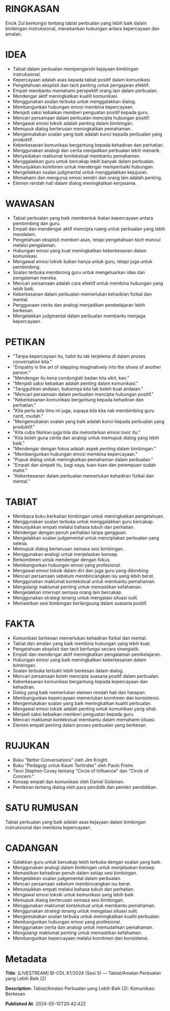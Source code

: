 # RINGKASAN
Encik Zul berkongsi tentang tabiat perbualan yang lebih baik dalam bimbingan instruksional, menekankan hubungan antara kepercayaan dan amalan.

# IDEA
- Tabiat dalam perbualan mempengaruhi kejayaan bimbingan instruksional.
- Kepercayaan adalah asas kepada tabiat positif dalam komunikasi.
- Pengetahuan eksplisit dan tacit penting untuk pengajaran efektif.
- Empati membantu memahami perspektif orang lain dalam perbualan.
- Mendengar aktif meningkatkan kualiti komunikasi.
- Menggunakan soalan terbuka untuk menggalakkan dialog.
- Membangunkan hubungan emosi membina kepercayaan.
- Menjadi saksi kebaikan memberi penguatan positif kepada guru.
- Mencari persamaan dalam perbualan mencipta hubungan positif.
- Mengawal emosi toksik adalah penting dalam bimbingan.
- Memupuk dialog berterusan meningkatkan pemahaman.
- Mengemukakan soalan yang baik adalah kunci kepada perbualan yang produktif.
- Keberkesanan komunikasi bergantung kepada kehadiran dan perhatian.
- Menggunakan analogi dan cerita menjadikan perbualan lebih menarik.
- Menyediakan maklumat kontekstual membantu pemahaman.
- Menggalakkan guru untuk bercakap lebih banyak dalam perbualan.
- Menunjukkan komitmen untuk mendengar memperbaiki hubungan.
- Mengelakkan soalan judgmental untuk menggalakkan kejujuran.
- Memahami dan mengurus emosi sendiri dan orang lain adalah penting.
- Elemen rendah hati dalam dialog meningkatkan kerjasama.

# WAWASAN
- Tabiat perbualan yang baik membentuk ikatan kepercayaan antara pembimbing dan guru.
- Empati dan mendengar aktif mencipta ruang untuk perbualan yang lebih mendalam.
- Pengetahuan eksplisit memberi asas, tetapi pengetahuan tacit muncul melalui pengalaman.
- Hubungan emosi yang kuat meningkatkan keberkesanan dalam komunikasi.
- Mengawal emosi toksik bukan hanya untuk guru, tetapi juga untuk pembimbing.
- Soalan terbuka mendorong guru untuk mengeluarkan idea dan pengalaman mereka.
- Mencari persamaan adalah cara efektif untuk membina hubungan yang lebih baik.
- Keberkesanan dalam perbualan memerlukan kehadiran fizikal dan mental.
- Penggunaan cerita dan analogi menjadikan pembelajaran lebih berkesan.
- Mengelakkan judgmental dalam perbualan membantu menjaga kepercayaan.

# PETIKAN
- "Tanpa kepercayaan itu, habit itu tak terjelema di dalam proses conversation kita."
- "Empathy is the art of stepping imaginatively into the shoes of another person."
- "Mendengar itu kena condonglah badan kita sikit, kan."
- "Menjadi saksi kebaikan adalah penting dalam komunikasi."
- "Tangguhkan andaian, bukannya kita tak boleh buat andaian."
- "Mencari persamaan dalam perbualan mencipta hubungan positif."
- "Keberkesanan komunikasi bergantung kepada kehadiran dan perhatian."
- "Kita perlu ada ilmu ini juga, supaya bila kita nak membimbing guru nanti, mudah."
- "Mengemukakan soalan yang baik adalah kunci kepada perbualan yang produktif."
- "Kita cuba fikirkan juga bila dia melontarkan emosi toxic itu."
- "Kita boleh guna cerita dan analogi untuk memupuk dialog yang lebih baik."
- "Mendengar dengan fokus adalah aspek penting dalam bimbingan."
- "Membangunkan hubungan emosi membina kepercayaan."
- "Pupuk dialog untuk meningkatkan pemahaman dalam perbualan."
- "Empati dan simpati itu, bagi saya, tuan-tuan dan perempuan sudah mahir."
- "Keberkesanan dalam perbualan memerlukan kehadiran fizikal dan mental."

# TABIAT
- Membaca buku berkaitan bimbingan untuk meningkatkan pengetahuan.
- Menggunakan soalan terbuka untuk menggalakkan guru bercakap.
- Menunjukkan empati melalui bahasa tubuh dan perhatian.
- Mendengar dengan penuh perhatian tanpa gangguan.
- Mengelakkan soalan judgemental untuk menciptakan perbualan yang selesa.
- Memupuk dialog berterusan semasa sesi bimbingan.
- Menggunakan analogi untuk menjelaskan konsep.
- Berkomitmen untuk mendengar dengan fokus.
- Membangunkan hubungan emosi yang profesional.
- Mengawal emosi toksik dalam diri dan juga guru yang dibimbing.
- Mencari persamaan sebelum membincangkan isu yang lebih berat.
- Menggunakan maklumat kontekstual untuk membantu pemahaman.
- Mengulangi maklumat penting untuk memastikan kefahaman.
- Mengelakkan interrupt semasa orang lain bercakap.
- Menggunakan strategi tenang untuk mengatasi situasi sulit.
- Memastikan sesi bimbingan berlangsung dalam suasana positif.

# FAKTA
- Komunikasi berkesan memerlukan kehadiran fizikal dan mental.
- Tabiat dan amalan yang baik membina hubungan yang lebih kuat.
- Pengetahuan eksplisit dan tacit berfungsi secara sinergistik.
- Empati dan mendengar aktif meningkatkan pengalaman pembelajaran.
- Hubungan emosi yang baik meningkatkan keberkesanan dalam bimbingan.
- Soalan terbuka terbukti lebih berkesan dalam dialog.
- Mencari persamaan boleh mencipta suasana positif dalam perbualan.
- Keberkesanan komunikasi bergantung kepada kepercayaan dan kehadiran.
- Dialog yang baik memerlukan elemen rendah hati dan harapan.
- Membangunkan kepercayaan memerlukan komitmen dan konsistensi.
- Mengemukakan soalan yang baik meningkatkan kualiti perbualan.
- Mengawal emosi toksik adalah penting untuk komunikasi yang sihat.
- Menjadi saksi kebaikan memberi penguatan kepada guru.
- Mencari maklumat kontekstual membantu dalam memahami situasi.
- Elemen empati penting dalam proses perbualan yang berkesan.

# RUJUKAN
- Buku "Better Conversations" oleh Jim Knight.
- Buku "Pedagogi untuk Kaum Tertindas" oleh Paulo Freire.
- Teori Stephen Covey tentang "Circle of Influence" dan "Circle of Concern."
- Konsep empati dan komunikasi oleh Daniel Goleman.
- Pemikiran tentang dialog oleh para pendidik dan pemikir pendidikan.

# SATU RUMUSAN
Tabiat perbualan yang baik adalah asas kejayaan dalam bimbingan instruksional dan membina kepercayaan.

# CADANGAN
- Galakkan guru untuk bercakap lebih terbuka dengan soalan yang baik.
- Menggunakan analogi dalam bimbingan untuk menjelaskan konsep.
- Memastikan kehadiran penuh dalam setiap sesi bimbingan.
- Mengelakkan soalan judgemental dalam perbualan.
- Mencari persamaan sebelum membincangkan isu berat.
- Menunjukkan empati melalui bahasa tubuh dan perhatian.
- Mengawal emosi toksik untuk komunikasi yang lebih baik.
- Memupuk dialog berterusan semasa sesi bimbingan.
- Menggunakan maklumat kontekstual untuk membantu pemahaman.
- Menggunakan strategi tenang untuk mengatasi situasi sulit.
- Mengemukakan soalan terbuka untuk meningkatkan kualiti perbualan.
- Membangunkan hubungan emosi yang profesional.
- Menggunakan cerita dan analogi untuk memudahkan pemahaman.
- Mengulangi maklumat penting untuk memastikan kefahaman.
- Membangunkan kepercayaan melalui komitmen dan konsistensi.

# Metadata
**Title**: [LIVESTREAM] BI-CDL K1/2024 (Sesi 5) — Tabiat/Amalan Perbualan yang Lebih Baik (2)

**Description**: Tabiat/Amalan Perbualan yang Lebih Baik (2): Komunikasi Berkesan

**Published At**: 2024-05-10T20:42:42Z